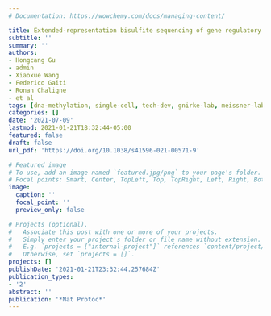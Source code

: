 ```yaml
---
# Documentation: https://wowchemy.com/docs/managing-content/

title: Extended-representation bisulfite sequencing of gene regulatory elements in multiplexed samples and single cells
subtitle: ''
summary: ''
authors:
- Hongcang Gu
- admin
- Xiaoxue Wang
- Federico Gaiti
- Ronan Chaligne
- et al
tags: [dna-methylation, single-cell, tech-dev, gnirke-lab, meissner-lab]
categories: []
date: '2021-07-09'
lastmod: 2021-01-21T18:32:44-05:00
featured: false
draft: false
url_pdf: 'https://doi.org/10.1038/s41596-021-00571-9'

# Featured image
# To use, add an image named `featured.jpg/png` to your page's folder.
# Focal points: Smart, Center, TopLeft, Top, TopRight, Left, Right, BottomLeft, Bottom, BottomRight.
image:
  caption: ''
  focal_point: ''
  preview_only: false

# Projects (optional).
#   Associate this post with one or more of your projects.
#   Simply enter your project's folder or file name without extension.
#   E.g. `projects = ["internal-project"]` references `content/project/deep-learning/index.md`.
#   Otherwise, set `projects = []`.
projects: []
publishDate: '2021-01-21T23:32:44.257684Z'
publication_types:
- '2'
abstract: ''
publication: '*Nat Protoc*'
---
```


